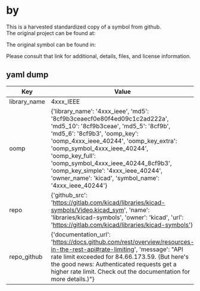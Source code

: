 #  by   
This is a harvested standardized copy of a symbol from github.  
The original project can be found at:  
  
The original symbol can be found in:

Please consult that link for additional, details, files, and license information.  
## yaml dump  
| Key | Value |  
| --- | --- |  
| library_name | 4xxx_IEEE |  
| oomp | {'library_name': '4xxx_ieee', 'md5': '8cf9b3ceaecf0e80f4ed09c1c2ad222a', 'md5_10': '8cf9b3ceae', 'md5_5': '8cf9b', 'md5_6': '8cf9b3', 'oomp_key': 'oomp_4xxx_ieee_40244', 'oomp_key_extra': 'oomp_symbol_4xxx_ieee_40244', 'oomp_key_full': 'oomp_symbol_4xxx_ieee_40244_8cf9b3', 'oomp_key_simple': '4xxx_ieee_40244', 'owner_name': 'kicad', 'symbol_name': '4xxx_ieee_40244'} |  
| repo | {'github_src': 'https://gitlab.com/kicad/libraries/kicad-symbols/Video.kicad_sym', 'name': 'libraries/kicad-symbols', 'owner': 'kicad', 'url': 'https://gitlab.com/kicad/libraries/kicad-symbols'} |  
| repo_github | {'documentation_url': 'https://docs.github.com/rest/overview/resources-in-the-rest-api#rate-limiting', 'message': "API rate limit exceeded for 84.66.173.59. (But here's the good news: Authenticated requests get a higher rate limit. Check out the documentation for more details.)"} |  

